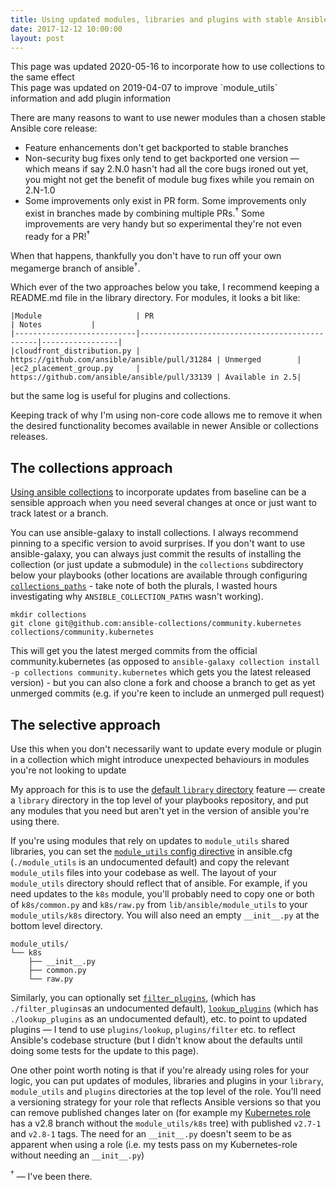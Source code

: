 ```yaml
---
title: Using updated modules, libraries and plugins with stable Ansible
date: 2017-12-12 10:00:00
layout: post
---
```

<div class="alert alert-info"><span class="glyphicon glyphicon-info-sign"></span>
This page was updated 2020-05-16 to incorporate how to use collections to the
same effect
</div>

<div class="alert alert-info"><span class="glyphicon glyphicon-info-sign"></span>
This page was updated on 2019-04-07 to improve `module_utils` information and
add plugin information</div>

There are many reasons to want to use newer modules than a chosen
stable Ansible core release:

* Feature enhancements don't get backported to stable branches
* Non-security bug fixes only tend to get backported one version &mdash;
  which means if say 2.N.0 hasn't had all the core bugs ironed out yet,
  you might not get the benefit of module bug fixes while you remain on
  2.N-1.0
* Some improvements only exist in PR form. Some improvements only exist
  in branches made by combining multiple PRs.<sup>&dagger;</sup> Some improvements are very
  handy but so experimental they're not even ready for a PR!<sup>&dagger;</sup>

When that happens, thankfully you don't have to run off your own megamerge
branch of ansible<sup>&dagger;</sup>. 

Which ever of the two approaches below you take, I recommend keeping
a README.md file in the library directory. For modules, it looks a bit like:

```
|Module                     | PR                                            | Notes           |
|---------------------------|-----------------------------------------------|-----------------|
|cloudfront_distribution.py | https://github.com/ansible/ansible/pull/31284 | Unmerged        |
|ec2_placement_group.py     | https://github.com/ansible/ansible/pull/33139 | Available in 2.5|
```
but the same log is useful for plugins and collections.

Keeping track of why I'm using non-core code allows me to remove it when the desired functionality
becomes available in newer Ansible or collections releases.

## The collections approach

[Using ansible collections](https://docs.ansible.com/ansible/latest/user_guide/collections_using.html)
to incorporate updates from baseline can be a sensible approach when you need
several changes at once or just want to track latest or a branch.

You can use ansible-galaxy to install collections. I always recommend pinning to
a specific version to avoid surprises. If you don't want to use ansible-galaxy,
you can always just commit the results of installing
the collection (or just update a submodule) in the `collections` subdirectory
below your playbooks (other locations are available through configuring
[`collections_paths`](https://docs.ansible.com/ansible/latest/reference_appendices/config.html#collections-paths) -
take note of both the plurals, I wasted hours investigating why `ANSIBLE_COLLECTION_PATHS` wasn't working).

```
mkdir collections
git clone git@github.com:ansible-collections/community.kubernetes collections/community.kubernetes
```

This will get you the latest merged commits from the official community.kubernetes
(as opposed to `ansible-galaxy collection install -p collections community.kubernetes` which
gets you the latest released version) - but you can also clone a fork and choose a
branch to get as yet unmerged commits (e.g. if you're keen to include an unmerged pull
request)

## The selective approach

Use this when you don't necessarily want to update every module or plugin in a collection
which might introduce unexpected behaviours in modules you're not looking to update

My approach for this is to use the [default `library`
directory](https://docs.ansible.com/ansible/latest/reference_appendices/config.html#default-module-path)
feature &mdash;
create a `library` directory in the top level of your playbooks repository,
and put any modules that you need but aren't yet in the version of ansible
you're using there.

If you're using modules that rely on updates to `module_utils` shared libraries, you can  set
the [`module_utils` config directive](https://docs.ansible.com/ansible/latest/reference_appendices/config.html#default-module-utils-path)
in ansible.cfg (`./module_utils` is an undocumented default) and copy the relevant `module_utils` files into your codebase as well.
The layout of your `module_utils`
directory should reflect that of ansible. For example, if you need updates to the `k8s` module, you'll probably
need to copy one or both of `k8s/common.py` and `k8s/raw.py` from `lib/ansible/module_utils` to your
`module_utils/k8s` directory. You will also need an empty `__init__.py` at the bottom level directory.

```
module_utils/
└── k8s
    ├── __init__.py
    ├── common.py
    └── raw.py
```

Similarly, you can optionally set [`filter_plugins`](https://docs.ansible.com/ansible/latest/reference_appendices/config.html#default-filter-plugin-path),
(which has `./filter_plugins`as an undocumented default),
[`lookup_plugins`](https://docs.ansible.com/ansible/latest/reference_appendices/config.html#default-lookup-plugin-path)
(which has `./lookup_plugins` as an undocumented default),
etc. to point to updated plugins &mdash; I tend to use `plugins/lookup`, `plugins/filter` etc. to reflect Ansible's codebase structure (but
I didn't know about the defaults until doing some tests for the update to this page).

One other point worth noting is that if you're already using roles for your logic, you can put updates of modules, libraries
and plugins in your `library`, `module_utils` and `plugins` directories at the top level of the role.
You'll need a versioning strategy for your role that reflects Ansible versions so that you can remove published changes
later on (for example my [Kubernetes role](https://github.com/willthames/ansible-role-kube-resource)
has a v2.8 branch without the `module_utils/k8s` tree) with published `v2.7-1` and `v2.8-1` tags. The need for an `__init__.py` doesn't
seem to be as apparent when using a role (i.e. my tests pass on my Kubernetes-role without needing an `__init__.py`)

<sup>&dagger;</sup> &mdash; I've been there.
